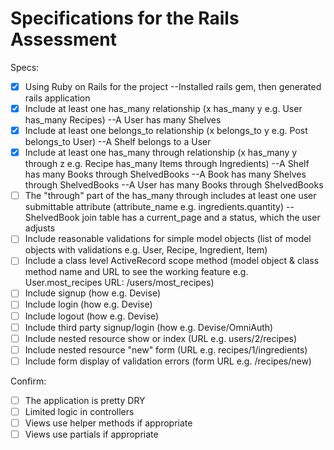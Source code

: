# Specifications for the Rails Assessment

Specs:
- [x] Using Ruby on Rails for the project
      --Installed rails gem, then generated rails application
- [x] Include at least one has_many relationship (x has_many y e.g. User has_many Recipes) 
      --A User has many Shelves
- [x] Include at least one belongs_to relationship (x belongs_to y e.g. Post belongs_to User)
      --A Shelf belongs to a User
- [x] Include at least one has_many through relationship (x has_many y through z e.g. Recipe has_many Items through Ingredients)
      --A Shelf has many Books through ShelvedBooks
      --A Book has many Shelves through ShelvedBooks
      --A User has many Books through ShelvedBooks
- [ ] The "through" part of the has_many through includes at least one user submittable attribute (attribute_name e.g. ingredients.quantity)
      --ShelvedBook join table has a current_page and a status, which the user adjusts
- [ ] Include reasonable validations for simple model objects (list of model objects with validations e.g. User, Recipe, Ingredient, Item)
- [ ] Include a class level ActiveRecord scope method (model object & class method name and URL to see the working feature e.g. User.most_recipes URL: /users/most_recipes)
- [ ] Include signup (how e.g. Devise)
- [ ] Include login (how e.g. Devise)
- [ ] Include logout (how e.g. Devise)
- [ ] Include third party signup/login (how e.g. Devise/OmniAuth)
- [ ] Include nested resource show or index (URL e.g. users/2/recipes)
- [ ] Include nested resource "new" form (URL e.g. recipes/1/ingredients)
- [ ] Include form display of validation errors (form URL e.g. /recipes/new)

Confirm:
- [ ] The application is pretty DRY
- [ ] Limited logic in controllers
- [ ] Views use helper methods if appropriate
- [ ] Views use partials if appropriate